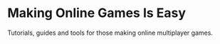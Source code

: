 # Making Online Games Is Easy

Tutorials, guides and tools for those making online multiplayer games.
